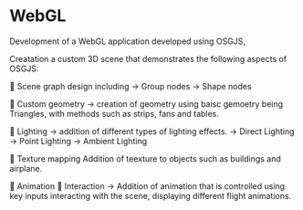 # WebGL
Development of a WebGL application developed using OSGJS, 

Creatation a custom 3D scene that demonstrates the following aspects of OSGJS:

 Scene graph design including
	 -> Group nodes
     -> Shape nodes
	 
 Custom geometry
  	-> creation of geometry using baisc gemoetry being Triangles, with methods such as strips, fans and tables.

 Lighting
    -> addition of different types of lighting effects. 
    -> Direct Lighting
    -> Point Lighting
    -> Ambient Lighting

 Texture mapping
  Addition of teexture to objects such as buildings and airplane. 

 Animation
 Interaction 
  	-> Addition of animation that is controlled using key inputs interacting with the scene, displaying different 
  	flight animations. 
